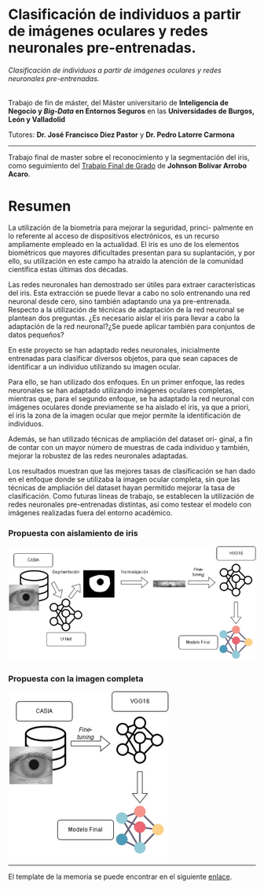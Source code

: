 # Clasificación de individuos a partir de imágenes oculares y redes neuronales pre-entrenadas.

###### Clasificación de individuos a partir de imágenes oculares y redes neuronales pre-entrenadas.
Trabajo de fin de máster, del Máster universitario de **Inteligencia de Negocio y *Big-Data* en Entornos Seguros** en las **Universidades de Burgos, León y Valladolid**

Tutores: **Dr. José Francisco Diez Pastor** y **Dr. Pedro Latorre Carmona**

---

Trabajo final de master sobre el reconocimiento y la segmentación del iris, como seguimiento del [Trabajo Final de Grado](https://github.com/jaa0124/iris_classifier) de **Johnson Bolívar Arrobo Acaro**.

# Resumen

La utilización de la biometría para mejorar la seguridad, princi-
palmente en lo referente al acceso de dispositivos electrónicos, es un
recurso ampliamente empleado en la actualidad. El iris es uno de los
elementos biométricos que mayores dificultades presentan para su
suplantación, y por ello, su utilización en este campo ha atraído la
atención de la comunidad científica estas últimas dos décadas.

Las redes neuronales han demostrado ser útiles para extraer
características del iris. Esta extracción se puede llevar a cabo no solo
entrenando una red neuronal desde cero, sino también adaptando una
ya pre-entrenada. Respecto a la utilización de técnicas de adaptación
de la red neuronal se plantean dos preguntas. ¿Es necesario aislar el
iris para llevar a cabo la adaptación de la red neuronal?¿Se puede
aplicar también para conjuntos de datos pequeños?

En este proyecto se han adaptado redes neuronales, inicialmente
entrenadas para clasificar diversos objetos, para que sean capaces de
identificar a un individuo utilizando su imagen ocular.

Para ello, se han utilizado dos enfoques. En un primer enfoque,
las redes neuronales se han adaptado utilizando imágenes oculares
completas, mientras que, para el segundo enfoque, se ha adaptado la
red neuronal con imágenes oculares donde previamente se ha aislado
el iris, ya que a priori, el iris la zona de la imagen ocular que mejor
permite la identificación de individuos.

Además, se han utilizado técnicas de ampliación del dataset ori-
ginal, a fin de contar con un mayor número de muestras de cada
individuo y también, mejorar la robustez de las redes neuronales
adaptadas.

Los resultados muestran que las mejores tasas de clasificación se
han dado en el enfoque donde se utilizaba la imagen ocular completa,
sin que las técnicas de ampliación del dataset hayan permitido mejorar
la tasa de clasificación.
Como futuras líneas de trabajo, se establecen la utilización de
redes neuronales pre-entrenadas distintas, así como testear el modelo
con imágenes realizadas fuera del entorno académico.

### Propuesta con aislamiento de iris
![](memoria/img/13_enfoque_normalizacion.jpg)

### Propuesta con la imagen completa
![](memoria/img/14_enfoque_sin_normalizacion.jpg)

---

El template de la memoria se puede encontrar en el siguiente [enlace](https://github.com/bbaruque/plantillaTFM_MUINBDES).
